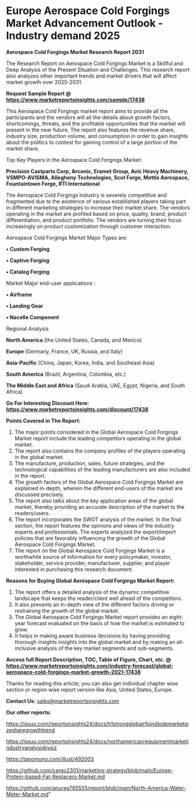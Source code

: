  # Europe Aerospace Cold Forgings Market Advancement Outlook - Industry demand 2025

<strong>Aerospace Cold Forgings Market Research Report 2031</strong>

The Research Report on Aerospace Cold Forgings Market is a Skillful and Deep Analysis of the Present Situation and Challenges. This research report also analyzes other important trends and market drivers that will affect market growth over 2025-2031.

<strong>Request Sample Report @ <a href=https://www.marketreportsinsights.com/sample/17438>https://www.marketreportsinsights.com/sample/17438</a></strong>

This Aerospace Cold Forgings market report aims to provide all the participants and the vendors will all the details about growth factors, shortcomings, threats, and the profitable opportunities that the market will present in the near future. The report also features the revenue share, industry size, production volume, and consumption in order to gain insights about the politics to contest for gaining control of a large portion of the market share.

Top Key Players in the Aerospace Cold Forgings Market:

<strong>Precision Castparts Corp, Arconic, Eramet Group, Avic Heavy Machinery, VSMPO-AVISMA, Allegheny Technologies, Scot Forge, Mettis Aerospace, Fountaintown Forge, RTI International</strong>

The Aerospace Cold Forgings Industry is severely competitive and fragmented due to the existence of various established players taking part in different marketing strategies to increase their market share. The vendors operating in the market are profiled based on price, quality, brand, product differentiation, and product portfolio. The vendors are turning their focus increasingly on product customization through customer interaction.

Aerospace Cold Forgings Market Major Types are:

<strong>• Custom Forging

• Captive Forging

• Catalog Forging</strong>

Market Major end-user applications :

<strong>• Airframe

• Landing Gear

• Nacelle Component</strong>

Regional Analysis

</u><strong><b>North America</b></strong> (the United States, Canada, and Mexico)

<strong><b>Europe </b></strong>(Germany, France, UK, Russia, and Italy)

<strong><b>Asia-Pacific</b></strong> (China, Japan, Korea, India, and Southeast Asia)

<strong><b>South America</b></strong> (Brazil, Argentina, Colombia, etc.)

<strong><b>The Middle East and Africa</b></strong> (Saudi Arabia, UAE, Egypt, Nigeria, and South Africa)

<strong>Go For Interesting Discount Here: <a href=https://www.marketreportsinsights.com/discount/17438>https://www.marketreportsinsights.com/discount/17438</a></strong>

<strong>Points Covered in The Report:</strong>
<ol>
  <li>The major points considered in the Global Aerospace Cold Forgings Market report include the leading competitors operating in the global market.</li>
  <li>The report also contains the company profiles of the players operating in the global market.</li>
  <li>The manufacture, production, sales, future strategies, and the technological capabilities of the leading manufacturers are also included in the report.</li>
  <li>The growth factors of the Global Aerospace Cold Forgings Market are explained in-depth, wherein the different end-users of the market are discussed precisely.</li>
  <li>The report also talks about the key application areas of the global market, thereby providing an accurate description of the market to the readers/users.</li>
  <li>The report incorporates the SWOT analysis of the market. In the final section, the report features the opinions and views of the industry experts and professionals. The experts analyzed the export/import policies that are favorably influencing the growth of the Global Aerospace Cold Forgings Market.</li>
  <li>The report on the Global Aerospace Cold Forgings Market is a worthwhile source of information for every policymaker, investor, stakeholder, service provider, manufacturer, supplier, and player interested in purchasing this research document.</li>
</ol>
<strong>Reasons for Buying Global Aerospace Cold Forgings Market Report:</strong>

<ol>
  <li>The report offers a detailed analysis of the dynamic competitive landscape that keeps the reader/client well ahead of the competitors.</li>
  <li>It also presents an in-depth view of the different factors driving or restraining the growth of the global market.</li>
  <li>The Global Aerospace Cold Forgings Market report provides an eight-year forecast evaluated on the basis of how the market is estimated to grow.</li>
  <li>It helps in making aware business decisions by having providing thorough insights insights into the global market and by making an all-inclusive analysis of the key market segments and sub-segments.</li>
</ol>
<strong>Access full Report Description, TOC, Table of Figure, Chart, etc. @ <a href=https://www.marketreportsinsights.com/industry-forecast/global-aerospace-cold-forgings-market-growth-2021-17438>https://www.marketreportsinsights.com/industry-forecast/global-aerospace-cold-forgings-market-growth-2021-17438</a></strong>


Thanks for reading this article; you can also get individual chapter wise section or region wise report version like Asia, United States, Europe.

<strong>Contact Us:</strong>
sales@marketreportsinsights.com

<strong>Our other reports:</strong>

<a href=https://issuu.com/reportsinsights24/docs/h1strongglobalrfpindiodemarketsizesharegrowthtrend>https://issuu.com/reportsinsights24/docs/h1strongglobalrfpindiodemarketsizesharegrowthtrend</a>

<a href=https://issuu.com/reportsinsights24/docs/northamericavrequipmentmarketindustryanalysisbysiz>https://issuu.com/reportsinsights24/docs/northamericavrequipmentmarketindustryanalysisbysiz</a>

<a href=https://tanomuno.com/illust/492003>https://tanomuno.com/illust/492003</a>

<a href=https://github.com/cargo2301/marketing-strategy/blob/main/Europe-Protein-based-Fat-Replacers-Market.md>https://github.com/cargo2301/marketing-strategy/blob/main/Europe-Protein-based-Fat-Replacers-Market.md</a>

<a href=https://github.com/anurag765555/report/blob/main/North-America-Water-Meter-Market.md>https://github.com/anurag765555/report/blob/main/North-America-Water-Meter-Market.md</a>"
